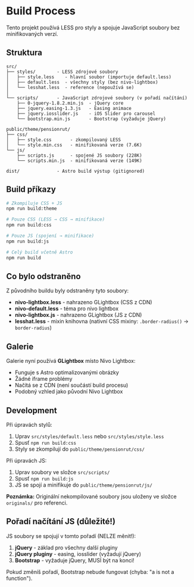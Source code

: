 # Build Process

Tento projekt používá LESS pro styly a spojuje JavaScript soubory bez minifikovaných verzí.

## Struktura

```
src/
├── styles/        - LESS zdrojové soubory
│   ├── style.less    - hlavní soubor (importuje default.less)
│   ├── default.less  - všechny styly (bez nivo-lightbox)
│   └── lesshat.less  - reference (nepoužívá se)
│
└── scripts/       - JavaScript zdrojové soubory (v pořadí načítání)
    ├── 0-jquery-1.8.2.min.js  - jQuery core
    ├── jquery.easing-1.3.js   - Easing animace
    ├── jquery.iosslider.js    - iOS Slider pro carousel
    └── bootstrap.min.js       - Bootstrap (vyžaduje jQuery)

public/theme/pensionrut/
├── css/
│   ├── style.css       - zkompilovaný LESS
│   └── style.min.css   - minifikovaná verze (7.6K)
└── js/
    ├── scripts.js      - spojené JS soubory (228K)
    └── scripts.min.js  - minifikovaná verze (149K)

dist/              - Astro build výstup (gitignored)
```

## Build příkazy

```bash
# Zkompiluje CSS + JS
npm run build:theme

# Pouze CSS (LESS → CSS → minifikace)
npm run build:css

# Pouze JS (spojení → minifikace)
npm run build:js

# Celý build včetně Astro
npm run build
```

## Co bylo odstraněno

Z původního buildu byly odstraněny tyto soubory:

- **nivo-lightbox.less** - nahrazeno GLightbox (CSS z CDN)
- **nivo-default.less** - téma pro nivo lightbox
- **nivo-lightbox.js** - nahrazeno GLightbox (JS z CDN)
- **lesshat.less** - mixin knihovna (nativní CSS mixiny: `.border-radius()` → `border-radius`)

## Galerie

Galerie nyní používá **GLightbox** místo Nivo Lightbox:

- Funguje s Astro optimalizovanými obrázky
- Žádné iframe problémy
- Načítá se z CDN (není součástí build procesu)
- Podobný vzhled jako původní Nivo Lightbox

## Development

Při úpravách stylů:

1. Uprav `src/styles/default.less` nebo `src/styles/style.less`
2. Spusť `npm run build:css`
3. Styly se zkompilují do `public/theme/pensionrut/css/`

Při úpravách JS:

1. Uprav soubory ve složce `src/scripts/`
2. Spusť `npm run build:js`
3. JS se spojí a minifikuje do `public/theme/pensionrut/js/`

**Poznámka:** Originální nekompilované soubory jsou uloženy ve složce `originals/` pro referenci.

## Pořadí načítání JS (důležité!)

JS soubory se spojují v tomto pořadí (NELZE měnit!):

1. **jQuery** - základ pro všechny další pluginy
2. **jQuery pluginy** - easing, iosslider (vyžadují jQuery)
3. **Bootstrap** - vyžaduje jQuery, MUSÍ být na konci!

Pokud změníš pořadí, Bootstrap nebude fungovat (chyba: "a is not a function").
